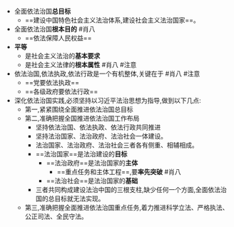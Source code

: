 - 全面依法治国**总目标**
	- ==建设中国特色社会主义法治体系,建设社会主义法治国家==。
- 全面依法治国**根本目的** #肖八 
	- ==依法保障人民权益==
- **平等**
	- 是社会主义法治的**基本要求**
	- 是社会主义法律的**根本属性** #肖八 #注意 
- 依法治国,依法执政,依法行政是一个有机整体,关键在于 #肖八 #注意
	- ==党要依法执政==
	- ==各级政府要依法行政==
- 深化依法治国实践,必须坚持以习近平法治思想为指导,做到以下几点:
	- 第一,紧紧围绕全面推进依法治国总目标
	- 第二,准确把握全国推进依法治国工作布局
		- 坚持依法治国、依法执政、依法行政共同推进
		- 坚持法治国家、法治政府、法治社会一体建设。
		- 法治国家、法治政府、法治社会三者各有侧重、相辅相成。
		- ==法治国家==是法治建设的**目标**
			- ==法治政府==是法治国家的**主体**
				- ==重点任务和主体工程==,要**率先突破**  #肖八 
			- ==法治社会==是法治国家的**基础**
		- 三者共同构成建设法治中国的三根支柱,缺少任何一个方面,全面依法治国的总目标就无法实现。
	- 第三,准确把握全面推进依法治国重点任务,着力推进科学立法、严格执法、公正司法、全民守法。